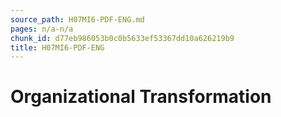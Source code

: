 ```yaml
---
source_path: H07MI6-PDF-ENG.md
pages: n/a-n/a
chunk_id: d77eb986053b0c0b5633ef53367dd10a626219b9
title: H07MI6-PDF-ENG
---
```

# Organizational Transformation
